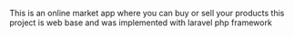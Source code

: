 This is an online market app where you can buy or sell your products
this project is web base and was implemented with laravel php framework

